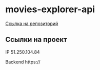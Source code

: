 # movies-explorer-api

[Ссылка на репозиторий](https://github.com/NorthSky-code/movies-explorer-api)

## Ссылки на проект

IP  51.250.104.84

Backend https://
